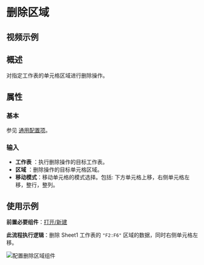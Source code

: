 # 删除区域

## 视频示例

## 概述

对指定工作表的单元格区域进行删除操作。

## 属性

### 基本

参见 [通用配置项](../Appendix/CommonConfigurationItems.md)。

### 输入

- **工作表** ：执行删除操作的目标工作表。
- **区域** ：删除操作的目标单元格区域。
- **移动模式**：移动单元格的模式选择。包括: 下方单元格上移，右侧单元格左移，整行，整列。

## 使用示例

**前置必要组件**：[打开/新建](../TableExcelWPS/OpenExcel.md)

**此流程执行逻辑**：删除 Sheet1 工作表的 `"F2:F6"` 区域的数据，同时右侧单元格左移。

![配置删除区域组件](https://docimages.blob.core.chinacloudapi.cn/images/Activities/Delete2.png)
